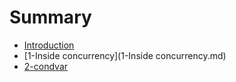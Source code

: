 # Summary

* [Introduction](README.md)
* [1-Inside concurrency](1-Inside concurrency.md)
* [2-condvar](2-condvar.md)


